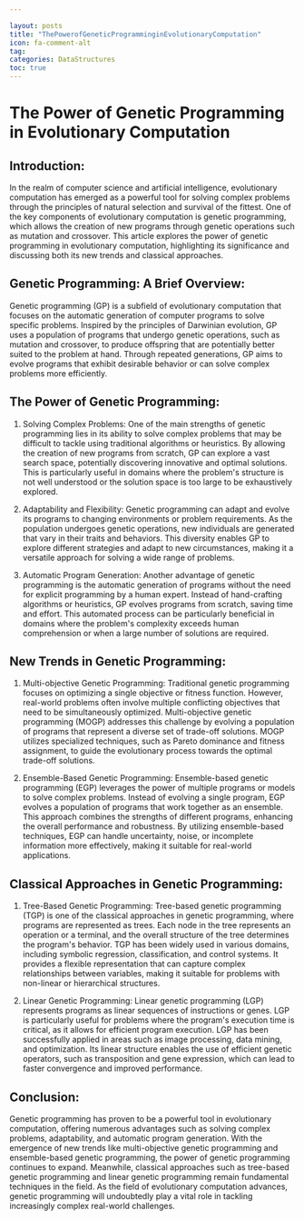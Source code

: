 ```yaml
---

layout: posts
title: "ThePowerofGeneticProgramminginEvolutionaryComputation"
icon: fa-comment-alt
tag:      
categories: DataStructures
toc: true
---
```




# The Power of Genetic Programming in Evolutionary Computation

## Introduction:

In the realm of computer science and artificial intelligence, evolutionary computation has emerged as a powerful tool for solving complex problems through the principles of natural selection and survival of the fittest. One of the key components of evolutionary computation is genetic programming, which allows the creation of new programs through genetic operations such as mutation and crossover. This article explores the power of genetic programming in evolutionary computation, highlighting its significance and discussing both its new trends and classical approaches.

## Genetic Programming: A Brief Overview:

Genetic programming (GP) is a subfield of evolutionary computation that focuses on the automatic generation of computer programs to solve specific problems. Inspired by the principles of Darwinian evolution, GP uses a population of programs that undergo genetic operations, such as mutation and crossover, to produce offspring that are potentially better suited to the problem at hand. Through repeated generations, GP aims to evolve programs that exhibit desirable behavior or can solve complex problems more efficiently.

## The Power of Genetic Programming:

1. Solving Complex Problems:
One of the main strengths of genetic programming lies in its ability to solve complex problems that may be difficult to tackle using traditional algorithms or heuristics. By allowing the creation of new programs from scratch, GP can explore a vast search space, potentially discovering innovative and optimal solutions. This is particularly useful in domains where the problem's structure is not well understood or the solution space is too large to be exhaustively explored.

2. Adaptability and Flexibility:
Genetic programming can adapt and evolve its programs to changing environments or problem requirements. As the population undergoes genetic operations, new individuals are generated that vary in their traits and behaviors. This diversity enables GP to explore different strategies and adapt to new circumstances, making it a versatile approach for solving a wide range of problems.

3. Automatic Program Generation:
Another advantage of genetic programming is the automatic generation of programs without the need for explicit programming by a human expert. Instead of hand-crafting algorithms or heuristics, GP evolves programs from scratch, saving time and effort. This automated process can be particularly beneficial in domains where the problem's complexity exceeds human comprehension or when a large number of solutions are required.

## New Trends in Genetic Programming:

1. Multi-objective Genetic Programming:
Traditional genetic programming focuses on optimizing a single objective or fitness function. However, real-world problems often involve multiple conflicting objectives that need to be simultaneously optimized. Multi-objective genetic programming (MOGP) addresses this challenge by evolving a population of programs that represent a diverse set of trade-off solutions. MOGP utilizes specialized techniques, such as Pareto dominance and fitness assignment, to guide the evolutionary process towards the optimal trade-off solutions.

2. Ensemble-Based Genetic Programming:
Ensemble-based genetic programming (EGP) leverages the power of multiple programs or models to solve complex problems. Instead of evolving a single program, EGP evolves a population of programs that work together as an ensemble. This approach combines the strengths of different programs, enhancing the overall performance and robustness. By utilizing ensemble-based techniques, EGP can handle uncertainty, noise, or incomplete information more effectively, making it suitable for real-world applications.

## Classical Approaches in Genetic Programming:

1. Tree-Based Genetic Programming:
Tree-based genetic programming (TGP) is one of the classical approaches in genetic programming, where programs are represented as trees. Each node in the tree represents an operation or a terminal, and the overall structure of the tree determines the program's behavior. TGP has been widely used in various domains, including symbolic regression, classification, and control systems. It provides a flexible representation that can capture complex relationships between variables, making it suitable for problems with non-linear or hierarchical structures.

2. Linear Genetic Programming:
Linear genetic programming (LGP) represents programs as linear sequences of instructions or genes. LGP is particularly useful for problems where the program's execution time is critical, as it allows for efficient program execution. LGP has been successfully applied in areas such as image processing, data mining, and optimization. Its linear structure enables the use of efficient genetic operators, such as transposition and gene expression, which can lead to faster convergence and improved performance.

## Conclusion:

Genetic programming has proven to be a powerful tool in evolutionary computation, offering numerous advantages such as solving complex problems, adaptability, and automatic program generation. With the emergence of new trends like multi-objective genetic programming and ensemble-based genetic programming, the power of genetic programming continues to expand. Meanwhile, classical approaches such as tree-based genetic programming and linear genetic programming remain fundamental techniques in the field. As the field of evolutionary computation advances, genetic programming will undoubtedly play a vital role in tackling increasingly complex real-world challenges.